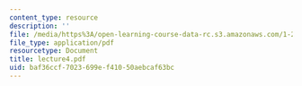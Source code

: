 ```yaml
---
content_type: resource
description: ''
file: /media/https%3A/open-learning-course-data-rc.s3.amazonaws.com/1-224j-carrier-systems-fall-2003/baf36ccf7023699ef41050aebcaf63bc_lecture4.pdf
file_type: application/pdf
resourcetype: Document
title: lecture4.pdf
uid: baf36ccf-7023-699e-f410-50aebcaf63bc
---
```

